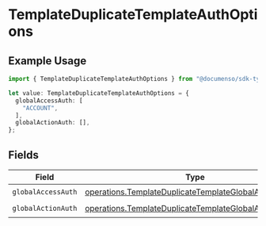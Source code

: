 # TemplateDuplicateTemplateAuthOptions

## Example Usage

```typescript
import { TemplateDuplicateTemplateAuthOptions } from "@documenso/sdk-typescript/models/operations";

let value: TemplateDuplicateTemplateAuthOptions = {
  globalAccessAuth: [
    "ACCOUNT",
  ],
  globalActionAuth: [],
};
```

## Fields

| Field                                                                                                                          | Type                                                                                                                           | Required                                                                                                                       | Description                                                                                                                    |
| ------------------------------------------------------------------------------------------------------------------------------ | ------------------------------------------------------------------------------------------------------------------------------ | ------------------------------------------------------------------------------------------------------------------------------ | ------------------------------------------------------------------------------------------------------------------------------ |
| `globalAccessAuth`                                                                                                             | [operations.TemplateDuplicateTemplateGlobalAccessAuth](../../models/operations/templateduplicatetemplateglobalaccessauth.md)[] | :heavy_check_mark:                                                                                                             | N/A                                                                                                                            |
| `globalActionAuth`                                                                                                             | [operations.TemplateDuplicateTemplateGlobalActionAuth](../../models/operations/templateduplicatetemplateglobalactionauth.md)[] | :heavy_check_mark:                                                                                                             | N/A                                                                                                                            |